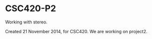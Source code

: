 CSC420-P2
=========
Working with stereo.

Created 21 November 2014, for CSC420. We are working on project2.



